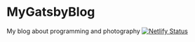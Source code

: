 # MyGatsbyBlog
My blog about programming and photography
[![Netlify Status](https://api.netlify.com/api/v1/badges/9f1b21e9-1493-4899-95df-5f59ad435741/deploy-status)](https://app.netlify.com/sites/lucid-noether-af1c61/deploys)
